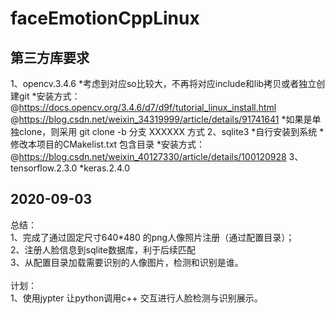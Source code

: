 # faceEmotionCppLinux

## 第三方库要求
  1、opencv.3.4.6
    *考虑到对应so比较大，不再将对应include和lib拷贝或者独立创建git
    *安装方式：@https://docs.opencv.org/3.4.6/d7/d9f/tutorial_linux_install.html
               @https://blog.csdn.net/weixin_34319999/article/details/91741641 
    *如果是单独clone，则采用 git clone -b 分支 XXXXXX 方式
  2、sqlite3
    *自行安装到系统
    *修改本项目的CMakelist.txt 包含目录
    *安装方式：@https://blog.csdn.net/weixin_40127330/article/details/100120928
  3、tensorflow.2.3.0
    *keras.2.4.0
    

## 2020-09-03<br>
  总结：<br>
  1、完成了通过固定尺寸640*480 的png人像照片注册（通过配置目录）；<br>
  2、注册人脸信息到sqlite数据库，利于后续匹配<br>
  3、从配置目录加载需要识别的人像图片，检测和识别是谁。<br>
  <br>
  计划：<br>
  1、使用jypter 让python调用c++ 交互进行人脸检测与识别展示。<br>
  

